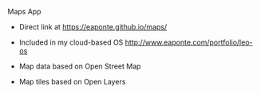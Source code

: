 Maps App



- Direct link at https://eaponte.github.io/maps/

- Included in my cloud-based OS http://www.eaponte.com/portfolio/leo-os

- Map data based on Open Street Map

- Map tiles based on Open Layers
